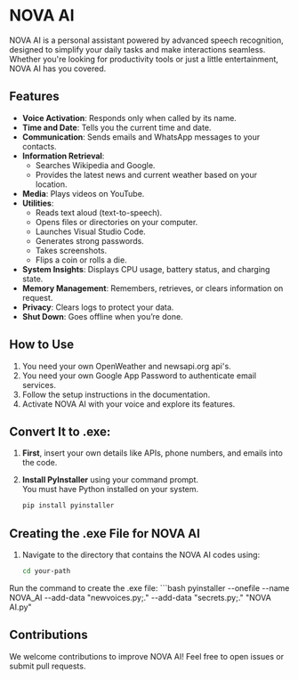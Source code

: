 # NOVA AI  

NOVA AI is a personal assistant powered by advanced speech recognition, designed to simplify your daily tasks and make interactions seamless. Whether you're looking for productivity tools or just a little entertainment, NOVA AI has you covered.  

## Features  

- **Voice Activation**: Responds only when called by its name.  
- **Time and Date**: Tells you the current time and date.  
- **Communication**: Sends emails and WhatsApp messages to your contacts.  
- **Information Retrieval**:  
  - Searches Wikipedia and Google.  
  - Provides the latest news and current weather based on your location.  
- **Media**: Plays videos on YouTube.  
- **Utilities**:  
  - Reads text aloud (text-to-speech).  
  - Opens files or directories on your computer.  
  - Launches Visual Studio Code.  
  - Generates strong passwords.  
  - Takes screenshots.  
  - Flips a coin or rolls a die.  
- **System Insights**: Displays CPU usage, battery status, and charging state.  
- **Memory Management**: Remembers, retrieves, or clears information on request.  
- **Privacy**: Clears logs to protect your data.  
- **Shut Down**: Goes offline when you’re done.  

## How to Use  

1. You need your own OpenWeather and newsapi.org api's.
2. You need your own Google App Password to authenticate email services. 
3. Follow the setup instructions in the documentation.  
4. Activate NOVA AI with your voice and explore its features.  

## Convert It to .exe:

1. **First**, insert your own details like APIs, phone numbers, and emails into the code.

2. **Install PyInstaller** using your command prompt.  
   You must have Python installed on your system.

   ```bash
   pip install pyinstaller

## Creating the .exe File for NOVA AI

1. Navigate to the directory that contains the NOVA AI codes using:

   ```bash
   cd your-path

Run the command to create the .exe file:
    ```bash
    pyinstaller --onefile --name NOVA_AI --add-data "newvoices.py;." --add-data "secrets.py;." "NOVA AI.py"

## Contributions  

We welcome contributions to improve NOVA AI! Feel free to open issues or submit pull requests.  
